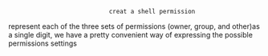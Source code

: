                                 creat a shell permission
represent each of the three sets of permissions (owner, group, and other)as a single digit, we have a pretty convenient way of expressing the possible permissions settings

